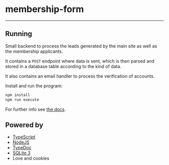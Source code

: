 # membership-form

---

## Running

Small backend to process the leads generated by the main site as well as the membership applicants.

It contains a `POST` endpoint where data is sent, which is then parsed and stored in a database table according to the kind of data.

It also contains an email handler to process the verification of accounts.

Install and run the program:

```bash
npm install
npm run execute
```

For further info see [the docs](https://nodoambiental.github.io/membership-form/).

## Powered by

- [TypeScript](https://typescriptlang.org)
- [NodeJS](https://nodejs.org)
- [TypeDoc](https://typedoc.org)
- [SQLite 3](https://sqlite.org)
- Love and cookies
